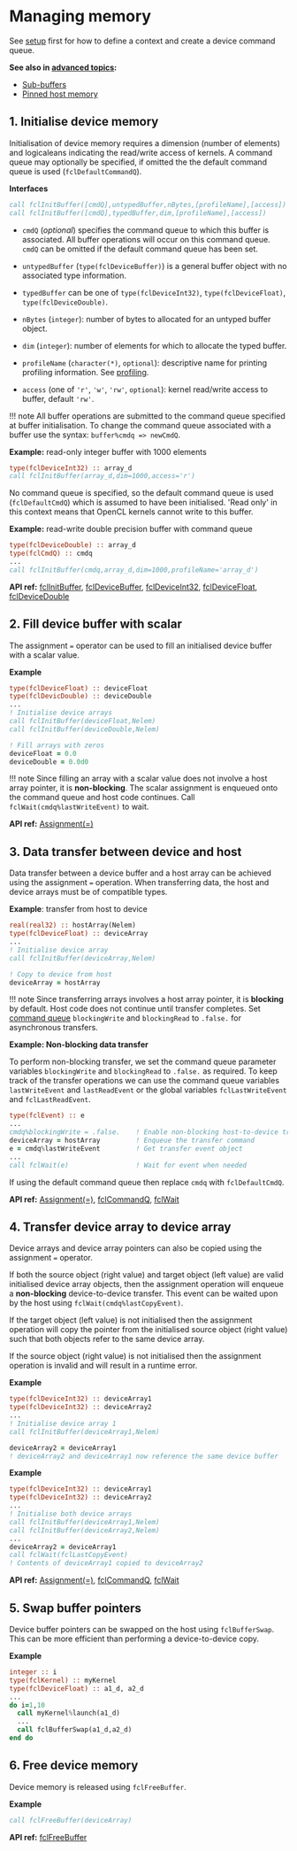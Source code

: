 # Managing memory

See [setup](../setup) first for how to define a context and create a device command queue.

__See also in [advanced topics](../advanced):__

* [Sub-buffers](../advanced#1-sub-buffers)
* [Pinned host memory](../advanced#2-pinned-host-memory)

## 1. Initialise device memory

Initialisation of device memory requires a dimension (number of elements) and logicaleans indicating the read/write access of kernels.
A command queue may optionally be specified, if omitted the the default command queue is used (`fclDefaultCommandQ`).


__Interfaces__
```fortran
call fclInitBuffer([cmdQ],untypedBuffer,nBytes,[profileName],[access])
call fclInitBuffer([cmdQ],typedBuffer,dim,[profileName],[access])
```

- `cmdQ` (*optional*) specifies the command queue to which this buffer is associated.
All buffer operations will occur on this command queue. `cmdQ` can be omitted if the default command queue has been set.

- `untypedBuffer` (`type(fclDeviceBuffer)`) is a general buffer object with no associated type information.

- `typedBuffer` can be one of `type(fclDeviceInt32)`, `type(fclDeviceFloat)`, `type(fclDeviceDouble)`.

- `nBytes` (`integer`): number of bytes to allocated for an untyped buffer object.

- `dim` (`integer`): number of elements for which to allocate the typed buffer.

- `profileName` (`character(*)`, `optional`): descriptive name for printing profiling information. See [profiling](../profiling).

- `access` (one of `'r'`, `'w'`, `'rw'`, `optional`): kernel read/write access to buffer, default `'rw'`.

!!! note
    All buffer operations are submitted to the command queue specified at buffer initialisation. To change the command
    queue associated with a buffer use the syntax: `buffer%cmdq => newCmdQ`.

__Example:__
read-only integer buffer with 1000 elements

```fortran
type(fclDeviceInt32) :: array_d
call fclInitBuffer(array_d,dim=1000,access='r')
```
No command queue is specified, so the default command queue is used (`fclDefaultCmdQ`) which is assumed to have been initialised.
'Read only' in this context means that OpenCL kernels cannot write to this buffer.

__Example:__
read-write double precision buffer with command queue

```fortran
type(fclDeviceDouble) :: array_d
type(fclCmdQ) :: cmdq
...
call fclInitBuffer(cmdq,array_d,dim=1000,profileName='array_d')
```

__API ref:__
[fclInitBuffer](https://lkedward.github.io/focal/interface/fclinitbuffer.html),
[fclDeviceBuffer](https://lkedward.github.io/focal/type/fcldevicebuffer.html),
[fclDeviceInt32](https://lkedward.github.io/focal/type/fcldeviceint32.html),
[fclDeviceFloat](https://lkedward.github.io/focal/type/fcldevicefloat.html),
[fclDeviceDouble](https://lkedward.github.io/focal/type/fcldevicedouble.html)



## 2. Fill device buffer with scalar

The assignment `=` operator can be used to fill an initialised device buffer with a scalar value.


__Example__
```fortran
type(fclDeviceFloat) :: deviceFloat
type(fclDevicDouble) :: deviceDouble
...
! Initialise device arrays
call fclInitBuffer(deviceFloat,Nelem)
call fclInitBuffer(deviceDouble,Nelem)

! Fill arrays with zeros
deviceFloat = 0.0
deviceDouble = 0.0d0
```

!!! note
    Since filling an array with a scalar value does not involve a host array pointer, it is __non-blocking__.
    The scalar assignment is enqueued onto the command queue and host code continues. Call `fclWait(cmdq%lastWriteEvent)` to wait.

__API ref:__
[Assignment(=)](https://lkedward.github.io/focal/interface/assignment%28%3D%29.html)

## 3. Data transfer between device and host

Data transfer between a device buffer and a host array can be achieved using the assignment `=` operation.
When transferring data, the host and device arrays must be of compatible types.



__Example__:
transfer from host to device

```fortran
real(real32) :: hostArray(Nelem)
type(fclDeviceFloat) :: deviceArray
...
! Initialise device array
call fclInitBuffer(deviceArray,Nelem)

! Copy to device from host
deviceArray = hostArray
```

!!! note
    Since transferring arrays involves a host array pointer, it is __blocking__ by default.
    Host code does not continue until transfer completes. Set [command queue](../setup#2-creating-a-command-queue) `blockingWrite` and `blockingRead` to `.false.` for asynchronous transfers.


__Example: Non-blocking data transfer__

To perform non-blocking transfer, we set the command queue parameter variables `blockingWrite` and `blockingRead` to `.false.` as required.
To keep track of the transfer operations we can use the command queue variables `lastWriteEvent` and `lastReadEvent` or the global variables `fclLastWriteEvent` and `fclLastReadEvent`.

```fortran
type(fclEvent) :: e
...
cmdq%blockingWrite = .false.    ! Enable non-blocking host-to-device transfers
deviceArray = hostArray         ! Enqueue the transfer command
e = cmdq%lastWriteEvent         ! Get transfer event object
...
call fclWait(e)                 ! Wait for event when needed
```

If using the default command queue then replace `cmdq` with `fclDefaultCmdQ`.

__API ref:__
[Assignment(=)](https://lkedward.github.io/focal/interface/assignment%28%3D%29.html),
[fclCommandQ](https://lkedward.github.io/focal/type/fclcommandq.html),
[fclWait](https://lkedward.github.io/focal/interface/fclwait.html)


## 4. Transfer device array to device array

Device arrays and device array pointers can also be copied using the assignment `=` operator.

If both the source object (right value) and target object (left value) are valid initialised device array objects,
then the assignment operation will enqueue a __non-blocking__ device-to-device transfer.
This event can be waited upon by the host using `fclWait(cmdq%lastCopyEvent)`.

If the target object (left value) is not initialised then the assignment operation will copy the pointer from the initialised source object (right value)
such that both objects refer to the same device array.

If the source object (right value) is not initialised then the assignment operation is invalid and will result in a runtime error.

__Example__

```fortran
type(fclDeviceInt32) :: deviceArray1
type(fclDeviceInt32) :: deviceArray2
...
! Initialise device array 1
call fclInitBuffer(deviceArray1,Nelem)

deviceArray2 = deviceArray1
! deviceArray2 and deviceArray1 now reference the same device buffer
```

__Example__

```fortran
type(fclDeviceInt32) :: deviceArray1
type(fclDeviceInt32) :: deviceArray2
...
! Initialise both device arrays
call fclInitBuffer(deviceArray1,Nelem)
call fclInitBuffer(deviceArray2,Nelem)
...
deviceArray2 = deviceArray1
call fclWait(fclLastCopyEvent)
! Contents of deviceArray1 copied to deviceArray2
```

__API ref:__
[Assignment(=)](https://lkedward.github.io/focal/interface/assignment%28%3D%29.html),
[fclCommandQ](https://lkedward.github.io/focal/type/fclcommandq.html),
[fclWait](https://lkedward.github.io/focal/interface/fclwait.html)


## 5. Swap buffer pointers

Device buffer pointers can be swapped on the host using `fclBufferSwap`.
This can be more efficient than performing a device-to-device copy.

__Example__

```fortran
integer :: i
type(fclKernel) :: myKernel
type(fclDeviceFloat) :: a1_d, a2_d
...
do i=1,10
  call myKernel%launch(a1_d)
  ...
  call fclBufferSwap(a1_d,a2_d)
end do

```

## 6. Free device memory

Device memory is released using `fclFreeBuffer`.

__Example__

```fortran
call fclFreeBuffer(deviceArray)
```

__API ref:__
[fclFreeBuffer](https://lkedward.github.io/focal/interface/fclfreebuffer.html)


